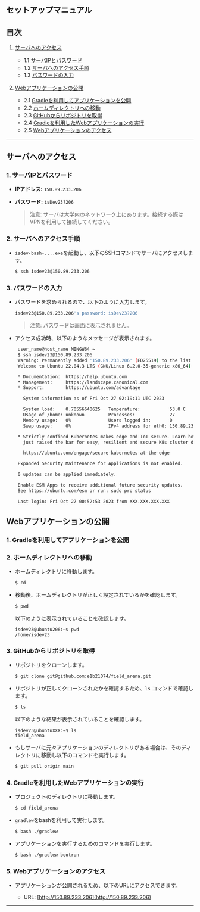## セットアップマニュアル

## 目次

1. [サーバへのアクセス](#サーバへのアクセス)
    - 1.1 [サーバIPとパスワード](#1-サーバipとパスワード)
    - 1.2 [サーバへのアクセス手順](#2-サーバへのアクセス手順)
    - 1.3 [パスワードの入力](#3-パスワードの入力)

2. [Webアプリケーションの公開](#webアプリケーションの公開)
    - 2.1 [Gradleを利用してアプリケーションを公開](#1-gradleを利用してアプリケーションを公開)
    - 2.2 [ホームディレクトリへの移動](#2-ホームディレクトリへの移動)
    - 2.3 [GitHubからリポジトリを取得](#3-githubからリポジトリを取得)
    - 2.4 [Gradleを利用したWebアプリケーションの実行](#4-gradleを利用したwebアプリケーションの実行)
    - 2.5 [Webアプリケーションのアクセス](#5-webアプリケーションのアクセス)

---

## サーバへのアクセス

### 1. サーバIPとパスワード

- **IPアドレス:** `150.89.233.206`
- **パスワード:** `isDev23?206`

   > 注意: サーバは大学内のネットワーク上にあります。接続する際はVPNを利用して接続してください。

### 2. サーバへのアクセス手順

   - `isdev-bash-....exe`を起動し、以下のSSHコマンドでサーバにアクセスします。

     ```bash
     $ ssh isdev23@150.89.233.206
     ```

### 3. パスワードの入力

   - パスワードを求められるので、以下のように入力します。

     ```bash
     isdev23@150.89.233.206's password: isDev23?206
     ```

     > 注意: パスワードは画面に表示されません。

   - アクセス成功時、以下のようなメッセージが表示されます。

     ```bash
      user_name@host_name MINGW64 ~
      $ ssh isdev23@150.89.233.206
      Warning: Permanently added '150.89.233.206' (ED25519) to the list of known hosts.
      Welcome to Ubuntu 22.04.3 LTS (GNU/Linux 6.2.0-35-generic x86_64)

      * Documentation:  https://help.ubuntu.com
      * Management:     https://landscape.canonical.com
      * Support:        https://ubuntu.com/advantage

        System information as of Fri Oct 27 02:19:11 UTC 2023

        System load:    0.70556640625   Temperature:           53.0 C
        Usage of /home: unknown         Processes:             27
        Memory usage:   0%              Users logged in:       0
        Swap usage:     0%              IPv4 address for eth0: 150.89.233.206

      * Strictly confined Kubernetes makes edge and IoT secure. Learn how MicroK8s
        just raised the bar for easy, resilient and secure K8s cluster deployment.

        https://ubuntu.com/engage/secure-kubernetes-at-the-edge

      Expanded Security Maintenance for Applications is not enabled.

      0 updates can be applied immediately.

      Enable ESM Apps to receive additional future security updates.
      See https://ubuntu.com/esm or run: sudo pro status

      Last login: Fri Oct 27 00:52:53 2023 from XXX.XXX.XXX.XXX
     ```

## Webアプリケーションの公開

### 1. Gradleを利用してアプリケーションを公開

### 2. ホームディレクトリへの移動

   - ホームディレクトリに移動します。

     ```bash
     $ cd
     ```

   - 移動後、ホームディレクトリが正しく設定されているかを確認します。

     ```bash
     $ pwd
     ```

     以下のように表示されていることを確認します。

     ```
     isdev23@ubuntu206:~$ pwd
     /home/isdev23
     ```

### 3. GitHubからリポジトリを取得

   - リポジトリをクローンします。

     ```bash
     $ git clone git@github.com:e1b21074/field_arena.git
     ```

   - リポジトリが正しくクローンされたかを確認するため、`ls` コマンドで確認します。

     ```bash
     $ ls
     ```

     以下のような結果が表示されていることを確認します。

     ```
     isdev23@ubuntuXXX:~$ ls
     field_arena
     ```

   - もしサーバに元々アプリケーションのディレクトリがある場合は、そのディレクトリに移動し以下のコマンドを実行します。

     ```bash
     $ git pull origin main
     ```

### 4. Gradleを利用したWebアプリケーションの実行

   - プロジェクトのディレクトリに移動します。

     ```bash
     $ cd field_arena
     ```

   - `gradlew`をbashを利用して実行します。

     ```bash
     $ bash ./gradlew
     ```

   - アプリケーションを実行するためのコマンドを実行します。

     ```bash
     $ bash ./gradlew bootrun
     ```

### 5. Webアプリケーションのアクセス

   - アプリケーションが公開されるため、以下のURLにアクセスできます。

     - URL: [http://150.89.233.206](http://150.89.233.206)

---
